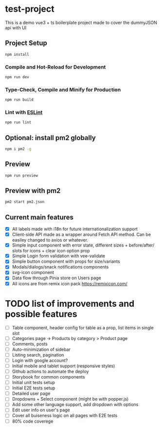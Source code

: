 # test-project

This is a demo vue3 + ts boilerplate project made to cover the dummyJSON api with UI

## Project Setup

```sh
npm install
```
### Compile and Hot-Reload for Development

```sh
npm run dev
```

### Type-Check, Compile and Minify for Production

```sh
npm run build
```

### Lint with [ESLint](https://eslint.org/)

```sh
npm run lint
```

## Optional: install pm2 globally

```sh
npm i pm2 -g
```

## Preview

```sh
npm run preview
```

## Preview with pm2

```sh
pm2 start pm2.json
```

## Current main features

- [x] All labels made with i18n for future internationalization support
- [x] Client-side API made as a wrapper around Fetch API method. Can be easiley changed to axios or whatever.
- [x] Simple input component with error state, different sizes + before/after/ slots for icons + clear icon option prop
- [x] Simple Login form validation with vee-validate
- [x] Simple button component with props for size/variants
- [x] Modals/dialogs/snack notifications components
- [x] svg-icon component
- [x] Data flow through Pinia store on Users page
- [x] All icons are from remix icon pack https://remixicon.com/

# TODO list of improvements and possible features

- [ ] Table component, header config for table as a prop, list items in single slot
- [ ] Categories page -> Products by category > Product page
- [ ] Comments, posts
- [ ] Auto-minimization of sidebar
- [ ] Listing search, pagination
- [ ] Login with google account?
- [ ] Initial mobile and tablet support (responsive styles)
- [ ] Github actions to automate the deploy
- [ ] Storybook for common components
- [ ] Initial unit tests setup
- [ ] Initial E2E tests setup
- [ ] Detailed user page
- [ ] Dropdowns + Select component (might be with popper.js)
- [ ] Add some other language support, add dropdown with options
- [ ] Edit user info on user's page
- [ ] Cover all buiseness logic on all pages with E2E tests
- [ ] 80% code coverege
